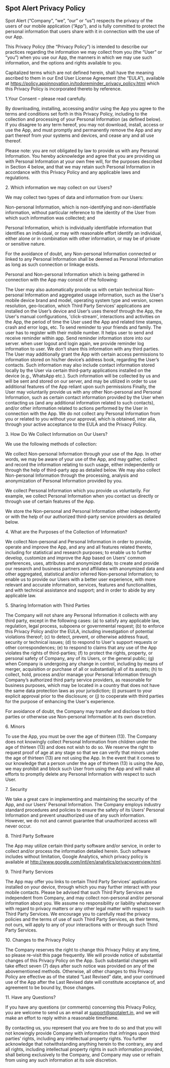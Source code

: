 ## Spot Alert Privacy Policy

Spot Alert (“Company”, “we”, “our” or “us”) respects the privacy of the users of our mobile application (“App”), and is fully committed to protect the personal information that users share with it in connection with the use of our App.

This Privacy Policy (the “Privacy Policy”) is intended to describe our practices regarding the information we may collect from you (the “User” or “you”) when you use our App, the manners in which we may use such information, and the options and rights available to you.

Capitalized terms which are not defined herein, shall have the meaning ascribed to them in our End User License Agreement (the “EULA”), available at https://policy.appinnovation.in/todoreminder_privacy_policy.html which this Privacy Policy is incorporated thereto by reference.

​1.Your Consent – please read carefully.

By downloading, installing, accessing and/or using the App you agree to the terms and conditions set forth in this Privacy Policy, including to the collection and processing of your Personal Information (as defined below). If you disagree to any term hereof, you may not download, install, access or use the App, and must promptly and permanently remove the App and any part thereof from your systems and devices, and cease any and all use thereof.

Please note: you are not obligated by law to provide us with any Personal Information. You hereby acknowledge and agree that you are providing us with Personal Information at your own free will, for the purposes described in Section 4 below, and that we may retain such Personal Information in accordance with this Privacy Policy and any applicable laws and regulations.

​2. Which information we may collect on our Users?

We may collect two types of data and information from our Users:

Non-personal Information, which is non-identifying and non-identifiable information, without particular reference to the identity of the User from which such information was collected; and

Personal Information, which is individually identifiable information that identifies an individual, or may with reasonable effort identify an individual, either alone or in combination with other information, or may be of private or sensitive nature.

For the avoidance of doubt, any Non-personal Information connected or linked to any Personal Information shall be deemed as Personal Information as long as such connection or linkage exists.

 

Personal and Non-personal Information which is being gathered in connection with the App may consist of the following:

The User may also automatically provide us with certain technical Non-personal Information and aggregated usage information, such as the User's mobile device brand and model, operating system type and version, screen resolution, geo-location, which Third Party Services’ applications are installed on the User’s device and User’s uses thereof through the App, the User's manual configurations, 'click-stream', interactions and activities on the App, the period of time the User used the App and related time stamps, crash and error logs, etc.
To send reminder to your friends and family. The user has to register with their mobile number. It helps user to send and receive reminder within app. Send reminder information store into our server. when user logout and login again, we provide reminder log information to user. We don't share this information with any third parties.
The User may additionally grant the App with certain access permissions to information stored on his/her device’s address book, regarding the User’s contacts. Such information may also include contact information stored locally by the User via certain third-party applications installed on the device (e.g., WhatsApp etc.). Such information will be collected by us and will be sent and stored on our server, and may be utilized in order to use additional features of the App reliant upon such permissions
Finally, the User may voluntarily provide us with any other Non-personal and Personal Information, such as certain contact information provided by the User when contacting us (and any additional information related to such contacts), and/or other information related to actions performed by the User in connection with the App.
We do not collect any Personal Information from you or related to you without your approval, which is obtained, inter alia, through your active acceptance to the EULA and the Privacy Policy.
 
​3.  How Do We Collect Information on Our Users?

We use the following methods of collection:

We collect Non-personal Information through your use of the App. In other words, we may be aware of your use of the App, and may gather, collect and record the information relating to such usage, either independently or through the help of third-party app as detailed below. We may also collect Non-personal Information through the processing, analysis and anonymization of Personal Information provided by you.

We collect Personal Information which you provide us voluntarily. For example, we collect Personal Information when you contact us directly or through use of certain features of the App.

We store the Non-personal and Personal Information either independently or with the help of our authorized third-party service providers as detailed below.

​4.  What are the Purposes of the Collection of Information?

We collect Non-personal and Personal Information in order to provide, operate and improve the App, and any and all features related thereto, including for statistical and research purposes; to enable us to further develop, customize and improve the App based on Users’ common preferences, uses, attributes and anonymized data; to create and provide our research and business partners and affiliates with anonymized data and other aggregated, statistical and/or inferred Non-personal Information; to enable us to provide our Users with a better user experience, with more relevant and accurate information, services, features and functionalities, and with technical assistance and support; and in order to abide by any applicable law.

​5.  Sharing Information with Third Parties

The Company will not share any Personal Information it collects with any third party, except in the following cases: (a) to satisfy any applicable law, regulation, legal process, subpoena or governmental request; (b) to enforce this Privacy Policy and/or the EULA, including investigation of potential violations thereof; (c) to detect, prevent, or otherwise address fraud, security or technical issues; (d) to respond to User's support requests or other correspondences; (e) to respond to claims that any use of the App violates the rights of third-parties; (f) to protect the rights, property, or personal safety of Company, any of its Users, or the general public; (g) when Company is undergoing any change in control, including by means of merger, acquisition or purchase of all or substantially all of its assets; (h) to collect, hold, process and/or manage your Personal Information through Company’s authorized third party service providers, as reasonable for business purposes, which may be located in a country that does not have the same data protection laws as your jurisdiction; (i) pursuant to your explicit approval prior to the disclosure; or (j) to cooperate with third parties for the purpose of enhancing the User's experience.

For avoidance of doubt, the Company may transfer and disclose to third parties or otherwise use Non-personal Information at its own discretion.

​6.  Minors

To use the App, you must be over the age of thirteen (13). The Company does not knowingly collect Personal Information from children under the age of thirteen (13) and does not wish to do so. We reserve the right to request proof of age at any stage so that we can verify that minors under the age of thirteen (13) are not using the App. In the event that it comes to our knowledge that a person under the age of thirteen (13) is using the App, we may prohibit and block such User from using the App and will make all efforts to promptly delete any Personal Information with respect to such User.

​7. Security

We take a great care in implementing and maintaining the security of the App, and our Users’ Personal Information. The Company employs industry standard procedures and policies to ensure the safety of its Users’ Personal Information and prevent unauthorized use of any such information. However, we do not and cannot guarantee that unauthorized access will never occur.

​8. Third Party Software

The App may utilize certain third party software and/or service, in order to collect and/or process the information detailed herein. Such software includes without limitation, Google Analytics, which privacy policy is available at http://www.google.com/intl/en/analytics/privacyoverview.html.

​9. Third Party Services

The App may offer you links to certain Third Party Services’ applications installed on your device, through which you may further interact with your mobile contacts. Please be advised that such Third Party Services are independent from Company, and may collect non-personal and/or personal information about you. We assume no responsibility or liability whatsoever with regard to privacy matters or any other legal matter with respect to such Third Party Services. We encourage you to carefully read the privacy policies and the terms of use of such Third Party Services, as their terms, not ours, will apply to any of your interactions with or through such Third Party Services.

​10. Changes to the Privacy Policy

The Company reserves the right to change this Privacy Policy at any time, so please re-visit this page frequently. We will provide notice of substantial changes of this Privacy Policy on the App. Such substantial changes will take effect seven (7) days after such notice was provided on any of the abovementioned methods. Otherwise, all other changes to this Privacy Policy are effective as of the stated “Last Revised” date, and your continued use of the App after the Last Revised date will constitute acceptance of, and agreement to be bound by, those changes.

​11. Have any Questions?

If you have any questions (or comments) concerning this Privacy Policy, you are welcome to send us an email at support@spotalert.in, and we will make an effort to reply within a reasonable timeframe.

By contacting us, you represent that you are free to do so and that you will not knowingly provide Company with information that infringes upon third parties’ rights, including any intellectual property rights. You further acknowledge that notwithstanding anything herein to the contrary, any and all rights, including intellectual property rights in such information provided, shall belong exclusively to the Company, and Company may use or refrain from using any such information at its sole discretion.

